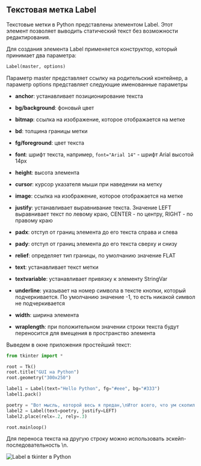 ## Текстовая метка Label

Текстовые метки в Python представлены элементом Label. Этот элемент позволяет выводить статический текст без возможности редактирования.

Для создания элемента Label применяется конструктор, который принимает два параметра:

```py
Label(master, options)
```

Параметр master представляет ссылку на родительский контейнер, а параметр options представляет следующие именованные параметры

- **anchor**: устанавливает позиционирование текста

- **bg/background**: фоновый цвет

- **bitmap**: ссылка на изображение, которое отображается на метке

- **bd**: толщина границы метки

- **fg/foreground**: цвет текста

- **font**: шрифт текста, например, `font="Arial 14"` - шрифт Arial высотой 14px

- **height**: высота элемента

- **cursor**: курсор указателя мыши при наведении на метку

- **image**: ссылка на изображение, которое отображается на метке

- **justify**: устанавливает выравнивание текста. Значение LEFT выравнивает текст по левому краю, CENTER - по центру, 
RIGHT - по правому краю

- **padx**: отступ от границ элемента до его текста справа и слева

- **pady**: отступ от границ элемента до его текста сверху и снизу

- **relief**: определяет тип границы, по умолчанию значение FLAT

- **text**: устанавливает текст метки

- **textvariable**: устанавливает привязку к элементу StringVar

- **underline**: указывает на номер символа в тексте кнопки, который подчеркивается. По умолчанию значение -1, то есть никакой символ не подчеркивается

- **width**: ширина элемента

- **wraplength**: при положительном значении строки текста будут переносится для вмещения в пространство элемента

Выведем в окне приложения простейший текст:

```py
from tkinter import *

root = Tk()
root.title("GUI на Python")
root.geometry("300x250")

label1 = Label(text="Hello Python", fg="#eee", bg="#333")
label1.pack()

poetry = "Вот мысль, которой весь я предан,\nИтог всего, что ум скопил.\nЛишь тот, кем бой за жизнь изведан,\nЖизнь и свободу заслужил."
label2 = Label(text=poetry, justify=LEFT)
label2.place(relx=.2, rely=.3)

root.mainloop()
```

Для переноса текста на другую строку можно использовать эскейп-последовательность \n.

![Label в tkinter в Python](https://metanit.com/python/tutorial/pics/9.9.png)

